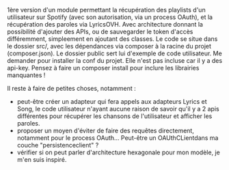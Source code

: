 1ère version d'un module permettant la récupération des playlists d'un utilisateur sur Spotify (avec son autorisation, via un process OAuth), et la récupération des paroles via LyricsOVH.
Avec architecture donnant la possibilité d'ajouter des APIs, ou de sauvegarder le token d'accès différemment, simpleement en ajoutant des classes.
Le code se situe dans le dossier src/, avec les dépendances via composer à la racine du projet (composer.json).
Le dossier public sert lui d'exemple de code utilisateur.
Me demander pour installer la conf du projet. Elle n'est pas incluse car il y a des api-key.
Pensez à faire un composer install pour inclure les librairies manquantes !

Il reste à faire de petites choses, notamment :
- peut-être créer un adapteur qui fera appels aux adapteurs Lyrics et Song, le code utilisateur n'ayant aucune raison de savoir qu'il y a 2 apis différentes pour récupérer les chansons de l'utilisateur et afficher les paroles.
- proposer un moyen d'éviter de faire des requêtes directement, notamment pour le process OAuth... Peut-être un OAUthCLientdans ma couche "persistenceclient" ?
- vérifier si on peut parler d'architecture hexagonale pour mon modèle, je m'en suis inspiré.